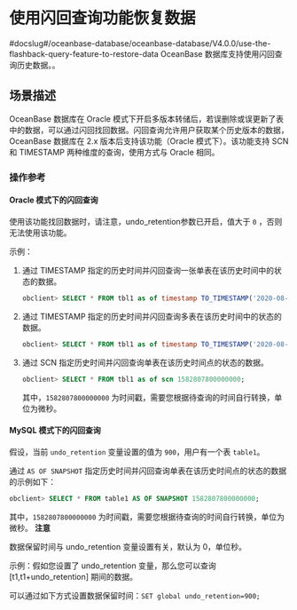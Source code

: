 使用闪回查询功能恢复数据 
=================================
#docslug#/oceanbase-database/oceanbase-database/V4.0.0/use-the-flashback-query-feature-to-restore-data
OceanBase 数据库支持使用闪回查询历史数据。。

场景描述 
-------------------------

OceanBase 数据库在 Oracle 模式下开启多版本转储后，若误删除或误更新了表中的数据，可以通过闪回找回数据。闪回查询允许用户获取某个历史版本的数据，OceanBase 数据库在 2.x 版本后支持该功能（Oracle 模式下）。该功能支持 SCN 和 TIMESTAMP 两种维度的查询，使用方式与 Oracle 相同。

### 操作参考 

#### Oracle 模式下的闪回查询 

使用该功能找回数据时，请注意，undo_retention参数已开启，值大于 `0` ，否则无法使用该功能。

示例：

1. 通过 TIMESTAMP 指定的历史时间并闪回查询一张单表在该历史时间中的状态的数据。

   ```sql
   obclient> SELECT * FROM tbl1 as of timestamp TO_TIMESTAMP('2020-08-13 16:20:00','yyyy-mm-dd hh24:mi:ss');
   ```

   

2. 通过 TIMESTAMP 指定的历史时间并闪回查询多表在该历史时间中的状态的数据。

   ```sql
   obclient> SELECT * FROM tbl1 as of timestamp TO_TIMESTAMP('2020-08-13 16:20:00','yyyy-mm-dd hh24:mi:ss'),tbl2 as of timestamp TO_TIMESTAMP('2020-08-13 16:20:00','yyyy-mm-dd hh24:mi:ss');
   ```

   

3. 通过 SCN 指定历史时间并闪回查询单表在该历史时间点的状态的数据。

   ```sql
   obclient> SELECT * FROM tbl1 as of scn 1582807800000000;
   ```

   

   其中，`1582807800000000` 为时间戳，需要您根据待查询的时间自行转换，单位为微秒。
   




#### MySQL 模式下的闪回查询 

假设，当前 `undo_retention` 变量设置的值为 `900`，用户有一个表 `table1`。

通过 `AS OF SNAPSHOT` 指定历史时间并闪回查询单表在该历史时间点的状态的数据的示例如下：

```sql
obclient> SELECT * FROM table1 AS OF SNAPSHOT 1582807800000000;
```



其中，`1582807800000000` 为时间戳，需要您根据待查询的时间自行转换，单位为微秒。
**注意**



数据保留时间与 undo_retention 变量设置有关，默认为 0，单位秒。

示例：假如您设置了 undo_retention 变量，那么您可以查询 \[t1,t1+undo_retention\] 期间的数据。

可以通过如下方式设置数据保留时间：`SET global undo_retention=900;`

